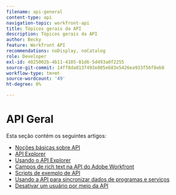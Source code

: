 ```yaml
---
filename: api-general
content-type: api
navigation-topic: workfront-api
title: Tópicos gerais da API
description: Tópicos gerais da API
author: Becky
feature: Workfront API
recommendations: noDisplay, noCatalog
role: Developer
exl-id: 4025002b-4b11-4105-81d6-5d493a0f2255
source-git-commit: 14ff8da8137493e805e683e5426ea933f56f8eb8
workflow-type: tm+mt
source-wordcount: '49'
ht-degree: 0%

---
```



# API Geral

Esta seção contém os seguintes artigos:

* [Noções básicas sobre API](../../wf-api/general/api-basics.md)
* [API Explorer](../../wf-api/general/api-explorer.md)
* [Usando o API Explorer](../../wf-api/general/using-api-explorer.md)
* [Campos de rich text na API do Adobe Workfront](../../wf-api/general/rich-text-field-api.md)
* [Scripts de exemplo de API](../../wf-api/general/api-example-scripts.md)
* [Usando a API para sincronizar dados de programas e serviços](../../wf-api/general/api-sync-data.md)
* [Desativar um usuário por meio da API](../../wf-api/general/deactivate-user-api.md)
<!--
* [Projects API](../../wf-api/general/projects-api.md)
-->
